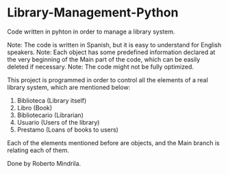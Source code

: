 # Library-Management-Python
Code written in pyhton in order to manage a library system.

Note: The code is written in Spanish, but it is easy to understand for English speakers.
Note: Each object has some predefined information declared at the very beginning of the Main part of the code, which can be easily deleted if necessary.
Note: The code might not be fully optimized.

This project is programmed in order to control all the elements of a real library system, which are mentioned below:
1. Biblioteca (Library itself)
2. Libro (Book)
3. Bibliotecario (Librarian)
4. Usuario (Users of the library)
5. Prestamo (Loans of books to users)

Each of the elements mentioned before are objects, and the Main branch is relating each of them.

Done by Roberto Mindrila.
